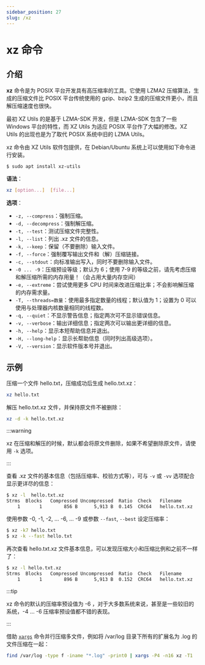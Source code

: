 ```yaml
---
sidebar_position: 27
slug: /xz
---
```


# xz 命令



## 介绍

**xz** 命令是为 POSIX 平台开发具有高压缩率的工具。它使用 LZMA2 压缩算法，生成的压缩文件比 POSIX 平台传统使用的 gzip、bzip2 生成的压缩文件更小，而且解压缩速度也很快。

最初 XZ Utils 的是基于 LZMA-SDK 开发，但是 LZMA-SDK 包含了一些 Windows 平台的特性，而 XZ Utils 为适应 POSIX 平台作了大幅的修改。XZ Utils 的出现也是为了取代 POSIX 系统中旧的 LZMA Utils。

xz 命令由 XZ Utils 软件包提供，在 Debian/Ubuntu 系统上可以使用如下命令进行安装。

```bash
$ sudo apt install xz-utils
```

**语法**：

```bash
xz [option...]  [file...]
```

**选项**：

- `-z, --compress`：强制压缩。
- `-d, --decompress`：强制解压缩。
- `-t, --test`：测试压缩文件完整性。
- `-l, --list`：列出 .xz 文件的信息。
- `-k, --keep`：保留（不要删除）输入文件。
- `-f, --force`：强制覆写输出文件和（解）压缩链接。
- `-c, --stdout`：向标准输出写入，同时不要删除输入文件。
- `-0 ... -9`：压缩预设等级；默认为 6；使用 7-9 的等级之前，请先考虑压缩和解压缩所需的内存用量！（会占用大量内存空间）
- `-e, --extreme`：尝试使用更多 CPU 时间来改进压缩比率；不会影响解压缩的内存需求量。
- `-T, --threads=数量`：使用最多指定数量的线程；默认值为 1；设置为 0 可以使用与处理器内核数量相同的线程数。
- `-q, --quiet`：不显示警告信息；指定两次可不显示错误信息。
- `-v, --verbose`：输出详细信息；指定两次可以输出更详细的信息。
- `-h, --help`：显示本短帮助信息并退出。
- `-H, --long-help`：显示长帮助信息（同时列出高级选项）。
- `-V, --version`：显示软件版本号并退出。



## 示例

压缩一个文件 hello.txt，压缩成功后生成 hello.txt.xz：

```bash
xz hello.txt
```

解压 hello.txt.xz 文件，并保持原文件不被删除：

```bash
xz -d -k hello.txt.xz
```

:::warning

xz 在压缩和解压的时候，默认都会将原文件删除，如果不希望删除原文件，请使用 `-k` 选项。

:::

查看 .xz 文件的基本信息（包括压缩率、校验方式等），可与 `-v` 或 `-vv` 选项配合显示更详尽的信息：

```bash
$ xz -l  hello.txt.xz
Strms  Blocks   Compressed Uncompressed  Ratio  Check   Filename
    1       1        856 B      5,913 B  0.145  CRC64   hello.txt.xz
```

使用参数 -0, -1, -2, … -6, … -9 或参数 `--fast`, `--best` 设定压缩率：

```bash
$ xz -k7 hello.txt
$ xz -k --fast hello.txt
```

再次查看 hello.txt.xz 文件基本信息，可以发现压缩大小和压缩比例和之前不一样了：

```bash
$ xz -l hello.txt.xz 
Strms  Blocks   Compressed Uncompressed  Ratio  Check   Filename
    1       1        896 B      5,913 B  0.152  CRC64   hello.txt.xz
```

:::tip

xz 命令的默认的压缩率预设值为 -6 ，对于大多数系统来说，甚至是一些较旧的系统，-4 … -6 压缩率预设值都不错的表现。

:::

借助 [`xargs`](/linux-command/xargs) 命令并行压缩多文件，例如将 /var/log 目录下所有的扩展名为 .log 的文件压缩在一起：

```bash
find /var/log -type f -iname "*.log" -print0 | xargs -P4 -n16 xz -T1
```

